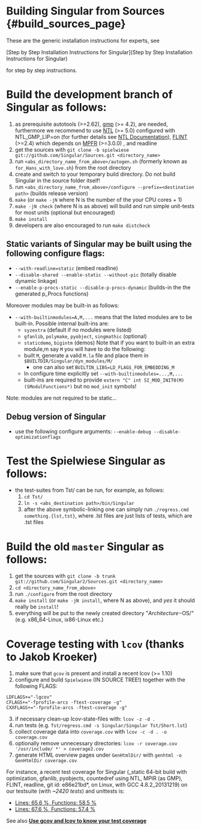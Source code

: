 Building Singular from Sources {#build_sources_page}
==============================

These are the generic installation instructions for experts, see

[Step by Step Installation Instructions for Singular](Step by Step Installation Instructions for Singular)

for step by step instructions.

# Build the development branch of Singular as follows:

1. as prerequisite autotools (>=2.62), [gmp](http://ftp.gnu.org/gnu/gmp/) (>= 4.2), are needed, furthermore we recommend to use [NTL](http://www.shoup.net/ntl/) (>= 5.0) configured with NTL_GMP_LIP=on (for further details see [NTL Documentation](http://www.shoup.net/ntl/doc/tour-gmp.html)), [FLINT](http://www.flintlib.org/) (>=2.4) which depends on [MPFR](http://www.mpfr.org/mpfr-current/) (>=3.0.0)  , and readline
2. get the sources with `git clone -b spielwiese git://github.com/Singular/Sources.git <directory_name>`
3. run `<abs_directory_name_from_above>/autogen.sh` (formerly known as `for_Hans_with_love.sh`) from the root directory
4. create and switch to your temporary build directory. Do not build Singular in the source folder itself!
5. run `<abs_directory_name_from_above>/configure --prefix=<destination path>` (builds release version)
6. `make` (or `make -jN` where N is the number of the your CPU cores + 1)
7. `make -jN check` (where N is as above) will build and run simple unit-tests for most units (optional but encouraged)
8. `make install`
9. developers are also encouraged to run `make distcheck`

## Static variants of Singular may be built using the following configure flags:

* `--with-readline=static` (embed readline)
* `--disable-shared --enable-static --without-pic` (totally disable dynamic linkage)
* `--enable-p-procs-static --disable-p-procs-dynamic` (builds-in the the generated p_Procs functions)

Moreover modules may be built-in as follows:
* `--with-builtinmodules=A,M,...` means that the listed modules are to be built-in. Possible internal built-ins are:
  * `syzextra`  (default if no modules were listed)
  * `gfanlib`, `polymake`, `pyobject`, `singmathic` (optional)
  * `staticdemo`, `bigintm` (demos)
Note that if you want to built-in an extra module,m say `M` you will have to do the following:
  * built `M`, generate a valid `M.la` file and place them in `$BUILTDIR/Singular/dyn_modules/M/`
    * one can also set `BUILTIN_LIBS=LD_FLAGS_FOR_EMBEDDING_M`
  * In configure time explicitly set `--with-builtinmodules=...,M,...`
  * built-ins are required to provide `extern "C" int SI_MOD_INIT0(M)(SModulFunctions*)` but no `mod_init` symbols!

Note: modules are not required to be static...

## Debug version of Singular

* use the following configure arguments: `--enable-debug --disable-optimizationflags`

# Test the Spielwiese Singular as follows:

* the test-suites from Tst/ can be run, for example, as follows:
  1. `cd Tst/`
  2. `ln -s <abs_destination path>/bin/Singular`
  3. after the above symbolic-linking one can simply run `./regress.cmd something.{lst,tst}`, where .lst files are just lists of tests, which are .tst files

# Build the old ```master``` Singular as follows:

1. get the sources with `git clone -b trunk git://github.com/Singular2/Sources.git <directory_name>`
2. `cd <directory_name_from_above>`
3. run `./configure` from the root directory
4. `make install` (or `make -jN install`, where N as above), and _yes_ it should really be `install`!
5. everything will be put to the newly created directory "$Architecture-$OS/" (e.g. x86_64-Linux, ix86-Linux etc.)

# Coverage testing with `lcov` (thanks to Jakob Kroeker)

1. make sure that `gcov` is present and install a recent lcov (>= 1.10)
2. configure and build `Spielwiese` (IN SOURCE TREE!) together with the following FLAGS:
```
LDFLAGS+="-lgcov"
CFLAGS+="-fprofile-arcs -ftest-coverage -g"
CXXFLAGS+="-fprofile-arcs -ftest-coverage -g"
```
3. if necessary clean-up lcov-state-files with: `lcov -z -d . `
4. run tests (e.g. `Tst/regress.cmd -s Singular/Singular Tst/Short.lst`)
5. collect coverage data into `coverage.cov` with `lcov -c -d . -o coverage.cov`
6. optionally remove unnecessary directories: `lcov -r coverage.cov '/usr/include/ *' > coverage2.cov`
7. generate HTML overview pages under `GenHtmlDir/` with `genhtml -o GenHtmlDir coverage.cov`

For instance, a recent test coverage for Singular
(_static 64-bit build with optimization, gfanlib, pyobjects, countedref using NTL, MPIR (as GMP), FLINT, readline, git id: e86e21bd*, on Linux, with GCC 4.8.2_20131219)
on our testsuite (with _~2420 tests_) and unittests is:
* [Lines: 65.6 %, Functions: 58.5 %](http://www.mathematik.uni-kl.de/~motsak/lcov/)
* [Lines: 67.6 %, Functions: 57.4 %](http://www.mathematik.uni-kl.de/~motsak/lcov1/)


See also [**Use gcov and lcov to know your test coverage**](http://qiaomuf.wordpress.com/2011/05/26/use-gcov-and-lcov-to-know-your-test-coverage/)
